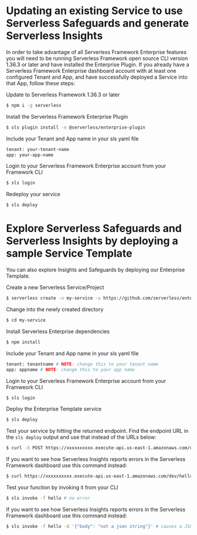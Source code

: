 # Updating an existing Service to use Serverless Safeguards and generate Serverless Insights

In order to take advantage of all Serverless Framework Enterprise features you will need to be running Serverless Framework open source CLI version 1.36.3 or later and have installed the Enterprise Plugin.  If you already have a Serverless Framework Enterprise dashboard account with at least one configured Tenant and App, and have successfully deployed a Service into that App, follow these steps:

Update to Serverless Framework 1.36.3 or later
```sh
$ npm i -g serverless
```

Install the Serverless Framework Enterprise Plugin
```sh
$ sls plugin install -n @serverless/enterprise-plugin
```

Include your Tenant and App name in your sls yaml file
```sh
tenant: your-tenant-name 
app: your-app-name
```

Login to your Serverless Framework Enterprise account from your Framework CLI
```sh
$ sls login
```

Redeploy your service
```sh
$ sls deploy
```

# Explore Serverless Safeguards and Serverless Insights by deploying a sample Service Template

You can also explore Insights and Safeguards by deploying our Enterprise Template.

Create a new Serverless Service/Project
```sh
$ serverless create -n my-service -u https://github.com/serverless/enterprise-template
```

Change into the newly created directory
```sh
$ cd my-service
```

Install Serverless Enterprise dependencies
```sh
$ npm install
```

Include your Tenant and App name in your sls yaml file
```sh
tenant: tenantname # NOTE: change this to your tenant name
app: appname # NOTE: change this to your app name
```

Login to your Serverless Framework Enterprise account from your Framweork CLI
```sh
$ sls login
```

Deploy the Enterprise Template service
```sh
$ sls deploy
```

Test your service by hitting the returned endpoint.  Find the endpoint URL in the `sls deploy` output and use that instead of the URLs below:
```sh
$ curl -X POST https://xxxxxxxxxx.execute-api.us-east-1.amazonaws.com/dev/hello # no error
```

If you want to see how Serverless Insights reports errors in the Serverless Framework dashboard use this command instead:
```sh
$ curl https://xxxxxxxxxx.execute-api.us-east-1.amazonaws.com/dev/hello --data-binary 'not a json string' # causes a JSON parsing error so error Insights will populate
```

Test your function by invoking it from your CLI
```sh
$ sls invoke -f hello # no error
```

If you want to see how Serverless Insights reports errors in the Serverless Framework dashboard use this command instead:
```sh
$ sls invoke -f hello -d '{"body": "not a json string"}' # causes a JSON parsing error so error Insights will populate
```

